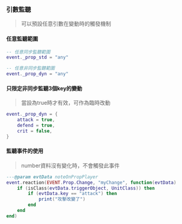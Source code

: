 ### 引數監聽

> 可以預設任意引數在變動時的觸發機制

#### 任意監聽範圍

```lua
-- 任意同步監聽範圍
event._prop_std = "any"

-- 任意非同步監聽範圍
event._prop_dyn = "any"
```

#### 只限定非同步監聽3個key的變動

> 當設為true時才有效，可作為臨時改動

```lua
event._prop_dyn = {
    attack = true,
    defend = true,
    crit = false,
}
```

#### 監聽事件的使用

> number資料沒有變化時，不會觸發此事件

```lua
---@param evtData noteOnPropPlayer
event.reaction(EVENT.Prop.Change, "myChange", function(evtData)
    if (isClass(evtData.triggerObject, UnitClass)) then
        if (evtData.key == "attack") then
            print("攻擊改變了")
        end
    end
end)
```
